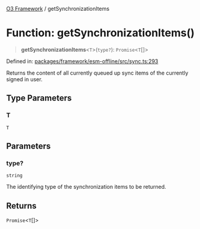 [O3 Framework](../API.md) / getSynchronizationItems

# Function: getSynchronizationItems()

> **getSynchronizationItems**\<`T`\>(`type?`): `Promise`\<`T`[]\>

Defined in: [packages/framework/esm-offline/src/sync.ts:293](https://github.com/openmrs/openmrs-esm-core/blob/85cde3ce59cd3d29230c98040a3f53525e808725/packages/framework/esm-offline/src/sync.ts#L293)

Returns the content of all currently queued up sync items of the currently signed in user.

## Type Parameters

### T

`T`

## Parameters

### type?

`string`

The identifying type of the synchronization items to be returned.

## Returns

`Promise`\<`T`[]\>
